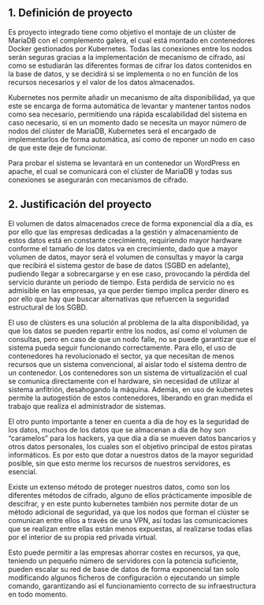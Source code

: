 ## 1. Definición de proyecto

Es proyecto integrado tiene como objetivo el montaje de un clúster de MariaDB con el complemento galera, el cual está montado en contenedores Docker gestionados por Kubernetes. Todas las conexiones entre los nodos serán seguras gracias a la implementación de mecanismo de cifrado, así como se estudiarán las diferentes formas de cifrar los datos contenidos en la base de datos, y se decidirá si se implementa o no en función de los recursos necesarios y el valor de los datos almacenados.

Kubernetes nos permite añadir un mecanismo de alta disponibilidad, ya que este se encarga de forma automática de levantar y mantener tantos nodos como sea necesario, permitiendo una rápida escalabilidad del sistema en caso necesario, si en un momento dado se necesita un mayor número de nodos del clúster de MariaDB, Kubernetes será el encargado de implementarlos de forma automática, así como de reponer un nodo en caso de que este deje de funcionar.

Para probar el sistema se levantará en un contenedor un WordPress en apache, el cual se comunicará con el clúster de MariaDB y todas sus conexiones se asegurarán con mecanismos de cifrado.

## 2. Justificación del proyecto
El volumen de datos almacenados crece de forma exponencial día a día, es por ello que las empresas dedicadas a la gestión y almacenamiento de estos datos está en constante crecimiento, requiriendo mayor hardware conforme el tamaño de los datos va en crecimiento, dado que a mayor volumen de datos, mayor será el volumen de consultas y mayor la carga que recibirá el sistema gestor de base de datos (SGBD en adelante), pudiendo llegar a sobrecargarse y en ese caso, provocando la pérdida del servicio durante un periodo de tiempo.
Esta perdida de servicio no es admisible en las empresas, ya que perder tiempo implica perder dinero es por ello que hay que buscar alternativas que refuercen la seguridad estructural de los SGBD.

El uso de clústers es una solución al problema de la alta disponibilidad, ya que los datos se pueden repartir entre los nodos, así como el volumen de consultas, pero en caso de que un nodo falle, no se puede garantizar que el sistema pueda seguir funcionando correctamente. Para ello, el uso de contenedores ha revolucionado el sector, ya que necesitan de menos recursos que un sistema convencional, al aislar todo el sistema dentro de un contenedor. Los contenedores son un sistema de virtualización el cual se comunica directamente con el hardware, sin necesidad de utilizar al sistema anfitrión, desahogando la máquina. Además, en uso de kubernetes permite la autogestión de estos contenedores, liberando en gran medida el trabajo que realiza el administrador de sistemas.

El otro punto importante a tener en cuenta a día de hoy es la seguridad de los datos, muchos de los datos que se almacenan a día de hoy son “caramelos” para los hackers, ya que día a día se mueven datos bancarios y otros datos personales, los cuales son el objetivo principal de estos piratas informáticos. Es por esto que dotar a nuestros datos de la mayor seguridad posible, sin que esto merme los recursos de nuestros servidores, es esencial.

Existe un extenso método de proteger nuestros datos, como son los diferentes métodos de cifrado, alguno de ellos prácticamente imposible de descifrar, y en este punto kubernetes también nos permite dotar de un método adicional de seguridad, ya que los nodos que forman el clúster se comunican entre ellos a través de una VPN, así todas las comunicaciones que se realizan entre ellas están menos expuestas, al realizarse todas ellas por el interior de su propia red privada virtual.

Esto puede permitir a las empresas ahorrar costes en recursos, ya que, teniendo un pequeño número de servidores con la potencia suficiente, pueden escalar su red de base de datos de forma exponencial tan solo modificando algunos ficheros de configuración o ejecutando un simple comando, garantizando así el funcionamiento correcto de su infraestructura en todo momento.
